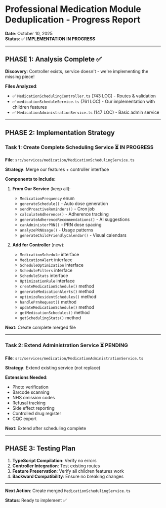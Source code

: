 # Professional Medication Module Deduplication - Progress Report

**Date**: October 10, 2025  
**Status**: ✅ **IMPLEMENTATION IN PROGRESS**

---

## PHASE 1: Analysis Complete ✅

**Discovery**: Controller exists, service doesn't - we're implementing the missing piece!

**Files Analyzed**:
- ✅ `MedicationSchedulingController.ts` (743 LOC) - Routes & validation
- ✅ `medicationScheduleService.ts` (761 LOC) - Our implementation with children features
- ✅ `MedicationAdministrationService.ts` (147 LOC) - Basic admin service

---

## PHASE 2: Implementation Strategy

### Task 1: Create Complete Scheduling Service ⏳ IN PROGRESS

**File**: `src/services/medication/MedicationSchedulingService.ts`

**Strategy**: Merge our features + controller interface

**Components to Include**:

1. **From Our Service** (keep all):
   - `MedicationFrequency` enum
   - `generateSchedule()` - Auto dose generation  
   - `sendProactiveReminders()` - Cron job
   - `calculateAdherence()` - Adherence tracking
   - `generateAdherenceRecommendations()` - AI suggestions
   - `canAdministerPRN()` - PRN dose spacing
   - `analyzePRNUsage()` - Usage patterns
   - `generateChildFriendlyCalendar()` - Visual calendars

2. **Add for Controller** (new):
   - `MedicationSchedule` interface
   - `MedicationAlert` interface
   - `ScheduleOptimization` interface
   - `ScheduleFilters` interface
   - `ScheduleStats` interface
   - `OptimizationRule` interface
   - `createMedicationSchedule()` method
   - `generateMedicationAlerts()` method
   - `optimizeResidentSchedules()` method
   - `handlePrnRequest()` method
   - `updateMedicationSchedule()` method
   - `getMedicationSchedules()` method
   - `getSchedulingStats()` method

**Next**: Create complete merged file

---

### Task 2: Extend Administration Service ⏳ PENDING

**File**: `src/services/medication/MedicationAdministrationService.ts`

**Strategy**: Extend existing service (not replace)

**Extensions Needed**:
- Photo verification
- Barcode scanning
- NHS omission codes
- Refusal tracking
- Side effect reporting
- Controlled drug register
- CQC export

**Next**: Extend after scheduling complete

---

## PHASE 3: Testing Plan

1. **TypeScript Compilation**: Verify no errors
2. **Controller Integration**: Test existing routes
3. **Feature Preservation**: Verify all children features work
4. **Backward Compatibility**: Ensure no breaking changes

---

**Next Action**: Create merged `MedicationSchedulingService.ts`

**Status**: Ready to implement ✅
